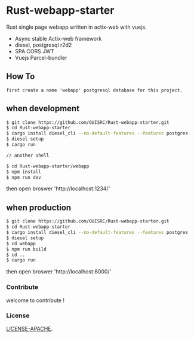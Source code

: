# Rust-webapp-starter
Rust single page webapp written in actix-web with vuejs.
- Async stable Actix-web framework
- diesel, postgresql r2d2
- SPA CORS JWT
- Vuejs Parcel-bundler

## How To
    first create a name 'webapp' postgresql database for this project.

## when development
```bash
$ git clone https://github.com/OUISRC/Rust-webapp-starter.git
$ cd Rust-webapp-starter
$ cargo install diesel_cli --no-default-features --features postgres
$ diesel setup
$ cargo run

// another shell

$ cd Rust-webapp-starter/webapp
$ npm install
$ npm run dev
```
then open broswer 'http://localhost:1234/'

## when production

```bash
$ git clone https://github.com/OUISRC/Rust-webapp-starter.git
$ cd Rust-webapp-starter
$ cargo install diesel_cli --no-default-features --features postgres
$ diesel setup
$ cd webapp
$ npm run build
$ cd ..
$ cargo run
```
then open broswer 'http://localhost:8000/'

### Contribute
 
welcome to contribute !

### License

[LICENSE-APACHE](https://github.com/OUIRC/Rust-webapp-starter/blob/master/LICENSE).
